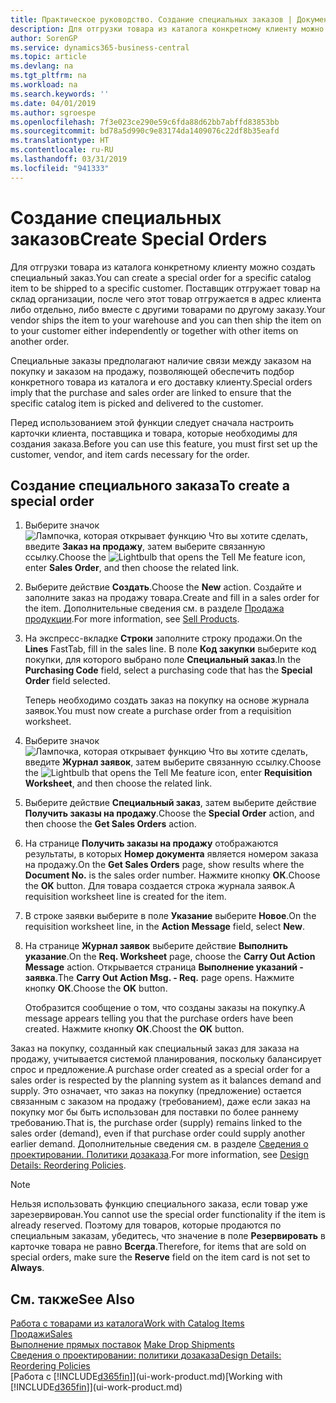 ```yaml
---
title: Практическое руководство. Создание специальных заказов | Документы Майкрософт
description: Для отгрузки товара из каталога конкретному клиенту можно создать специальный заказ. Поставщик отгружает товар на склад организации, после чего этот товар отгружается в адрес клиента либо отдельно, либо вместе с другими товарами по другому заказу.
author: SorenGP
ms.service: dynamics365-business-central
ms.topic: article
ms.devlang: na
ms.tgt_pltfrm: na
ms.workload: na
ms.search.keywords: ''
ms.date: 04/01/2019
ms.author: sgroespe
ms.openlocfilehash: 7f3e023ce290e59c6fda88d62bb7abffd83853bb
ms.sourcegitcommit: bd78a5d990c9e83174da1409076c22df8b35eafd
ms.translationtype: HT
ms.contentlocale: ru-RU
ms.lasthandoff: 03/31/2019
ms.locfileid: "941333"
---
```

# <a name="create-special-orders"></a><span data-ttu-id="90903-104">Создание специальных заказов</span><span class="sxs-lookup"><span data-stu-id="90903-104">Create Special Orders</span></span>
<span data-ttu-id="90903-105">Для отгрузки товара из каталога конкретному клиенту можно создать специальный заказ.</span><span class="sxs-lookup"><span data-stu-id="90903-105">You can create a special order for a specific catalog item to be shipped to a specific customer.</span></span> <span data-ttu-id="90903-106">Поставщик отгружает товар на склад организации, после чего этот товар отгружается в адрес клиента либо отдельно, либо вместе с другими товарами по другому заказу.</span><span class="sxs-lookup"><span data-stu-id="90903-106">Your vendor ships the item to your warehouse and you can then ship the item on to your customer either independently or together with other items on another order.</span></span>  

<span data-ttu-id="90903-107">Специальные заказы предполагают наличие связи между заказом на покупку и заказом на продажу, позволяющей обеспечить подбор конкретного товара из каталога и его доставку клиенту.</span><span class="sxs-lookup"><span data-stu-id="90903-107">Special orders imply that the purchase and sales order are linked to ensure that the specific catalog item is picked and delivered to the customer.</span></span>  

<span data-ttu-id="90903-108">Перед использованием этой функции следует сначала настроить карточки клиента, поставщика и товара, которые необходимы для создания заказа.</span><span class="sxs-lookup"><span data-stu-id="90903-108">Before you can use this feature, you must first set up the customer, vendor, and item cards necessary for the order.</span></span>  

## <a name="to-create-a-special-order"></a><span data-ttu-id="90903-109">Создание специального заказа</span><span class="sxs-lookup"><span data-stu-id="90903-109">To create a special order</span></span>  
1.  <span data-ttu-id="90903-110">Выберите значок ![Лампочка, которая открывает функцию Что вы хотите сделать](media/ui-search/search_small.png "Что вы хотите сделать"), введите **Заказ на продажу**, затем выберите связанную ссылку.</span><span class="sxs-lookup"><span data-stu-id="90903-110">Choose the ![Lightbulb that opens the Tell Me feature](media/ui-search/search_small.png "Tell me what you want to do") icon, enter **Sales Order**, and then choose the related link.</span></span>  
2. <span data-ttu-id="90903-111">Выберите действие **Создать**.</span><span class="sxs-lookup"><span data-stu-id="90903-111">Choose the **New** action.</span></span> <span data-ttu-id="90903-112">Создайте и заполните заказ на продажу товара.</span><span class="sxs-lookup"><span data-stu-id="90903-112">Create and fill in a  sales order for the item.</span></span> <span data-ttu-id="90903-113">Дополнительные сведения см. в разделе [Продажа продукции](sales-how-sell-products.md).</span><span class="sxs-lookup"><span data-stu-id="90903-113">For more information, see [Sell Products](sales-how-sell-products.md).</span></span>
3.  <span data-ttu-id="90903-114">На экспресс-вкладке **Строки** заполните строку продажи.</span><span class="sxs-lookup"><span data-stu-id="90903-114">On the **Lines** FastTab, fill in the sales line.</span></span> <span data-ttu-id="90903-115">В поле **Код закупки** выберите код покупки, для которого выбрано поле **Специальный заказ**.</span><span class="sxs-lookup"><span data-stu-id="90903-115">In the **Purchasing Code** field, select a purchasing code that has the **Special Order** field selected.</span></span>

    <span data-ttu-id="90903-116">Теперь необходимо создать заказ на покупку на основе журнала заявок.</span><span class="sxs-lookup"><span data-stu-id="90903-116">You must now create a purchase order from a requisition worksheet.</span></span>  
4. <span data-ttu-id="90903-117">Выберите значок ![Лампочка, которая открывает функцию Что вы хотите сделать](media/ui-search/search_small.png "Что вы хотите сделать"), введите **Журнал заявок**, затем выберите связанную ссылку.</span><span class="sxs-lookup"><span data-stu-id="90903-117">Choose the ![Lightbulb that opens the Tell Me feature](media/ui-search/search_small.png "Tell me what you want to do") icon, enter **Requisition Worksheet**, and then choose the related link.</span></span>  
5. <span data-ttu-id="90903-118">Выберите действие **Специальный заказ**, затем выберите действие **Получить заказы на продажу**.</span><span class="sxs-lookup"><span data-stu-id="90903-118">Choose the **Special Order** action, and then choose the **Get Sales Orders** action.</span></span>  
6.  <span data-ttu-id="90903-119">На странице **Получить заказы на продажу** отображаются результаты, в которых **Номер документа** является номером заказа на продажу.</span><span class="sxs-lookup"><span data-stu-id="90903-119">On the **Get Sales Orders** page, show results where the **Document No.** is the sales order number.</span></span> <span data-ttu-id="90903-120">Нажмите кнопку **ОК**.</span><span class="sxs-lookup"><span data-stu-id="90903-120">Choose the **OK** button.</span></span> <span data-ttu-id="90903-121">Для товара создается строка журнала заявок.</span><span class="sxs-lookup"><span data-stu-id="90903-121">A requisition worksheet line is created for the item.</span></span>  
7.  <span data-ttu-id="90903-122">В строке заявки выберите в поле **Указание** выберите **Новое**.</span><span class="sxs-lookup"><span data-stu-id="90903-122">On the requisition worksheet line, in the **Action Message** field, select **New**.</span></span>  
8.  <span data-ttu-id="90903-123">На странице **Журнал заявок** выберите действие **Выполнить указание**.</span><span class="sxs-lookup"><span data-stu-id="90903-123">On the **Req. Worksheet** page, choose the **Carry Out Action Message** action.</span></span> <span data-ttu-id="90903-124">Открывается страница **Выполнение указаний - заявка**.</span><span class="sxs-lookup"><span data-stu-id="90903-124">The **Carry Out Action Msg. - Req.** page opens.</span></span> <span data-ttu-id="90903-125">Нажмите кнопку **ОК**.</span><span class="sxs-lookup"><span data-stu-id="90903-125">Choose the **OK** button.</span></span>  

    <span data-ttu-id="90903-126">Отобразится сообщение о том, что созданы заказы на покупку.</span><span class="sxs-lookup"><span data-stu-id="90903-126">A message appears telling you that the purchase orders have been created.</span></span> <span data-ttu-id="90903-127">Нажмите кнопку **ОК**.</span><span class="sxs-lookup"><span data-stu-id="90903-127">Choost the **OK** button.</span></span>  

<span data-ttu-id="90903-128">Заказ на покупку, созданный как специальный заказ для заказа на продажу, учитывается системой планирования, поскольку балансирует спрос и предложение.</span><span class="sxs-lookup"><span data-stu-id="90903-128">A purchase order created as a special order for a sales order is respected by the planning system as it balances demand and supply.</span></span> <span data-ttu-id="90903-129">Это означает, что заказ на покупку (предложение) остается связанным с заказом на продажу (требованием), даже если заказ на покупку мог бы быть использован для поставки по более раннему требованию.</span><span class="sxs-lookup"><span data-stu-id="90903-129">That is, the purchase order (supply) remains linked to the sales order (demand), even if that purchase order could supply another earlier demand.</span></span> <span data-ttu-id="90903-130">Дополнительные сведения см. в разделе [Сведения о проектировании. Политики дозаказа](design-details-reservation-order-tracking-and-action-messaging.md).</span><span class="sxs-lookup"><span data-stu-id="90903-130">For more information, see [Design Details: Reordering Policies](design-details-reservation-order-tracking-and-action-messaging.md).</span></span>  

> [!NOTE]  
>  <span data-ttu-id="90903-131">Нельзя использовать функцию специального заказа, если товар уже зарезервирован.</span><span class="sxs-lookup"><span data-stu-id="90903-131">You cannot use the special order functionality if the item is already reserved.</span></span> <span data-ttu-id="90903-132">Поэтому для товаров, которые продаются по специальным заказам, убедитесь, что значение в поле **Резервировать** в карточке товара не равно **Всегда**.</span><span class="sxs-lookup"><span data-stu-id="90903-132">Therefore, for items that are sold on special orders, make sure the **Reserve** field on the item card is not set to **Always**.</span></span>  

## <a name="see-also"></a><span data-ttu-id="90903-133">См. также</span><span class="sxs-lookup"><span data-stu-id="90903-133">See Also</span></span>  
[<span data-ttu-id="90903-134">Работа с товарами из каталога</span><span class="sxs-lookup"><span data-stu-id="90903-134">Work with Catalog Items</span></span>](inventory-how-work-nonstock-items.md)  
[<span data-ttu-id="90903-135">Продажи</span><span class="sxs-lookup"><span data-stu-id="90903-135">Sales</span></span>](sales-manage-sales.md)  
<span data-ttu-id="90903-136">[Выполнение прямых поставок](sales-how-drop-shipment.md) </span><span class="sxs-lookup"><span data-stu-id="90903-136">[Make Drop Shipments](sales-how-drop-shipment.md) </span></span>  
[<span data-ttu-id="90903-137">Сведения о проектировании: политики дозаказа</span><span class="sxs-lookup"><span data-stu-id="90903-137">Design Details: Reordering Policies</span></span>](design-details-reservation-order-tracking-and-action-messaging.md)  
<span data-ttu-id="90903-138">[Работа с [!INCLUDE[d365fin](includes/d365fin_md.md)]](ui-work-product.md)</span><span class="sxs-lookup"><span data-stu-id="90903-138">[Working with [!INCLUDE[d365fin](includes/d365fin_md.md)]](ui-work-product.md)</span></span>
